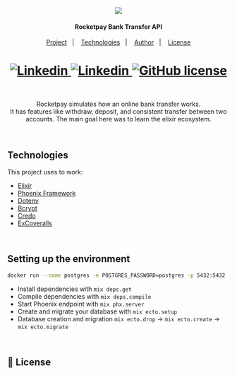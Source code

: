 <p align="center"><img src="https://www.vectorlogo.zone/logos/elixir-lang/elixir-lang-ar21.svg"/></p>
<h4 align="center">Rocketpay Bank Transfer API</h4>

<p align="center">
  <a href="#project">Project</a>&nbsp;&nbsp;&nbsp;|&nbsp;&nbsp;&nbsp;
  <a href="#technologies">Technologies</a>&nbsp;&nbsp;&nbsp;|&nbsp;&nbsp;&nbsp;
  <a href="#author">Author</a>&nbsp;&nbsp;&nbsp;|&nbsp;&nbsp;&nbsp;
  <a href="#license">License</a>
</p>

<h1 align="center">
<a href="https://twitter.com/lysandrocb">
    <img alt="Linkedin" src="https://img.shields.io/twitter/url?style=flat-square&url=https%3A%2F%2Ftwitter.com%2Flysandrocb">
  </a>
  <a href="https://www.linkedin.com/in/lysandroc/">
    <img alt="Linkedin" src="https://img.shields.io/badge/Linkedin-Lysandro%20Carioca-9871F5?label=Linkedin&logo=linkedin&style=flat-square">
  </a>
  <a href="./LICENSE">
    <img alt="GitHub license" src="https://img.shields.io/github/license/lysandroc/proffy?logo=mint&style=flat-square">
  </a>
</h1>

<br>

<p align="center" id="project">
  Rocketpay simulates how an online bank transfer works. <br> It has features like withdraw, deposit, and consistent transfer between two accounts. The main goal here was to learn the elixir ecosystem.
</p>

<br>

<h2 id="technologies">
  Technologies
</h2>

This project uses to work:

- [Elixir](https://elixir-lang.org/)
- [Phoenix Framework](https://www.phoenixframework.org/)
- [Dotenv](https://github.com/avdi/dotenv_elixir)
- [Bcrypt](https://github.com/riverrun/bcrypt_elixir)
- [Credo](https://github.com/rrrene/credo)
- [ExCoveralls](https://github.com/parroty/excoveralls)

<br>

<h2 id="setting-up">
  Setting up the environment
</h2>

```bash
docker run --name postgres -e POSTGRES_PASSWORD=postgres -p 5432:5432 -d postgres
```

- Install dependencies with `mix deps.get`
- Compile dependencies with `mix deps.compile`
- Start Phoenix endpoint with `mix phx.server`
- Create and migrate your database with `mix ecto.setup`
- Database creation and migration `mix ecto.drop` -> `mix ecto.create` -> `mix ecto.migrate`

<br>

<h2 id="license">
  📝 License
</h2>
